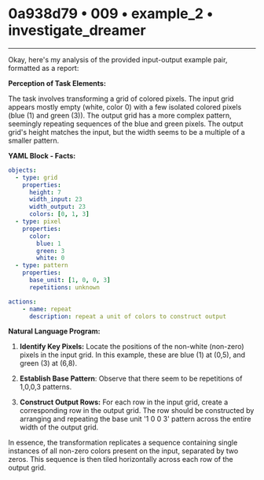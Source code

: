 # 0a938d79 • 009 • example_2 • investigate_dreamer

---
Okay, here's my analysis of the provided input-output example pair, formatted as a report:

**Perception of Task Elements:**

The task involves transforming a grid of colored pixels. The input grid appears mostly empty (white, color 0) with a few isolated colored pixels (blue (1) and green (3)). The output grid has a more complex pattern, seemingly repeating sequences of the blue and green pixels. The output grid's height matches the input, but the width seems to be a multiple of a smaller pattern.

**YAML Block - Facts:**



```yaml
objects:
  - type: grid
    properties:
      height: 7
      width_input: 23
      width_output: 23
      colors: [0, 1, 3]
  - type: pixel
    properties:
      color:
        blue: 1
        green: 3
        white: 0
  - type: pattern
    properties:
      base_unit: [1, 0, 0, 3]
      repetitions: unknown

actions:
    - name: repeat
      description: repeat a unit of colors to construct output
```



**Natural Language Program:**

1.  **Identify Key Pixels:** Locate the positions of the non-white (non-zero) pixels in the input grid. In this example, these are blue (1) at (0,5), and green (3) at (6,8).

2.  **Establish Base Pattern**: Observe that there seem to be repetitions of 1,0,0,3 patterns.

3. **Construct Output Rows:** For each row in the input grid, create a corresponding row in the output grid.
    The row should be constructed by arranging and repeating the base unit '1 0 0 3' pattern across the entire width of the output grid.

In essence, the transformation replicates a sequence containing single instances of all non-zero colors present on the input, separated by two zeros. This sequence is then tiled horizontally across each row of the output grid.

